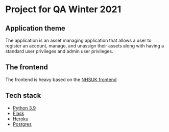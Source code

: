 # Project for QA Winter 2021

## Application theme
The application is an asset managing application that allows a user to register an account, manage, and unassign their assets along with having a standard
user privileges and admin user privileges.

## The frontend 
The frontend is heavy based on the [NHSUK frontend](https://github.com/nhsuk/nhsuk-frontend)

## Tech stack
- [Python 3.9](https://docs.python.org/3/)
- [Flask](https://flask.palletsprojects.com/en/2.1.x/)
- [Heroku](https://devcenter.heroku.com/)
- [Postgres](https://www.postgresql.org/docs/)

